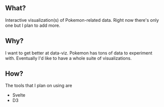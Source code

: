 ## What?

Interactive visualization(s) of Pokemon-related data. Right now there's only one but I plan to add more.

## Why?

I want to get better at data-viz. Pokemon has tons of data to experiment with. Eventually I'd like to have a whole suite of visualizations.

## How?

The tools that I plan on using are

- Svelte
- D3
